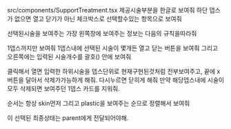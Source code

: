 src/components/SupportTreatment.tsx
제공시술부분을 한글로 보여줘
하단 뎁스가 없으면 열고 닫기가 아닌 체크박스로 선택할수있는 항목으로 보여줘 


선택된시술을 보여주는 가장 왼쪽창에 보여주는 정보는 다음의 규칙을따라줘

1뎁스까지만 보여줘
1뎁스내에 선택된 시술이 몇개든 열고 닫는 버튼을 보여줘 그리고 오른쪽에는 입력된 시술개수를 괄호() 안에 보여줘

클릭해서 열면 입력한 하위시술을 뎁스단위로 현재구현된것처럼 전부보여주고, 끝에 x버튼을 달아서 삭제가가능하게 해줘.
다시누르면 닫히게 해줘
만약 해당뎁스내에 시술이 모두 삭제되면 보여주던 1뎁스 카드를 지워줘.


순서는 항상 skin먼저 그리고 plastic을 보여주는 순으로 정렬해서 보여줘

이 선택된 최종상태는 parent에게 전달되어야해.